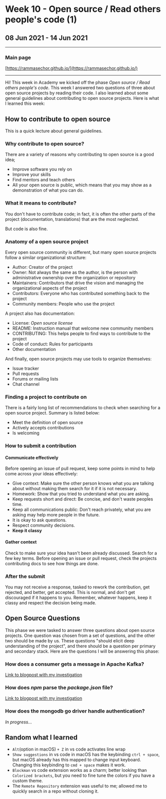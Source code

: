 # Week 10 - Open source / Read others people's code (1)

## 08 Jun 2021 - 14 Jun 2021

---

### Main page

[https://rammasechor.github.io/](https://rammasechor.github.io/)

---

Hi! This week in Academy we kicked off the phase *Open source / Read others people's code*. This week I answered two questions of three about open source projects by reading their code. I also learned about some general guidelines about contributing to open source projects. Here is what I learned this week:

## How to contribute to open source

This is a quick lecture about general guidelines.

### Why contribute to open source?

There are a variety of reasons why contributing to open source is a good idea;

- Improve software you rely on
- Improve your skills
- Find mentors and teach others
- All your open source is public, which means that you may show as a demonstration of what you can do.

### What it means to contribute?

You don't have to contribute code; in fact, it is often the other parts of the project (documentation, translations) that are the most neglected.

But code is also fine.

### Anatomy of a open source project

Every open source community is different, but many open source projects follow a similar organizational structure:

- Author: Creator of the project
- Owner: Not always the same as the author, is the person with administrative ownership over the organization or repository
- Maintainers: Contributors that drive the vision and managing the organizational aspects of the project
- Contributors: Everyone who has contributed something back to the project
- Community members: People who use the project

A project also has documentation:

- License: *Open source license*
- README: Instruction manual that welcome new community members
- CONTRIBUTING: This helps people to find ways to contribute to the project
- Code of conduct: Rules for participants
- Other documentation

And finally, open source projects may use tools to organize themselves:

- Issue tracker
- Pull requests
- Forums or mailing lists
- Chat channel

### Finding a project to contribute on

There is a fairly long list of recommendations to check when searching for a open source project. Summary is listed below:

- Meet the definition of open source
- Actively accepts contributions
- Is welcoming

### How to submit a contribution

#### Communicate effectively

Before opening an issue of pull request, keep some points in mind to help come across your ideas effectively:

- Give context: Make sure the other person knows what you are talking about without making them search for it if it is not necessary.
- Homework: Show that you tried to understand what you are asking.
- Keep requests short and direct: Be concise, and don't waste peoples time.
- Keep all communications public: Don't reach privately, what you are asking may help more people in the future.
- It is okay to ask questions.
- Respect community decisions.
- **Keep it classy**

#### Gather context

Check to make sure your idea hasn't been already discussed. Search for a few key terms. Before opening an issue or pull request, check the projects contributing docs to see how things are done.

### After the submit

You may not receive a response, tasked to rework the contribution, get rejected, and better, get accepted. This is normal, and don't get discouraged if it happens to you. Remember, whatever happens, keep it classy and respect the decision being made.

## Open Source Questions

This phase we were tasked to answer three questions about open source projects. One question was chosen from a set of questions, and the other two should be made by us. These questions "should elicit deep understanding of the project", and there should be a question per primary and secondary stack. Here are the questions I will be answering this phase:

### How does a consumer gets a message in Apache Kafka?

[Link to blogpost with my investigation](/openSourceQuestions/Kafka_Consumer.md)

### How does *npm* parse the *package.json* file?

[Link to blogpost with my investigation](/openSourceQuestions/npm_PackageJSONparse.md)

### How does the mongodb go driver handle authentication?

*In progress...*

## Random what I learned

- `Alt`(option in macOS) `+ Z` in vs code activates line wrap
- `Show suggestions` in vs code in macOS has the keybinding `ctrl + space`, but macOS already has this mapped to change input keyboard. Changing this keybinding to `cmd + space` makes it work.
- `Blockman` vs code extension works as a charm; better looking than `Colorized brackets`, but you need to fine tune the colors if you have a custom theme.
- The `Remote Repository` extension was useful to me; allowed me to quickly search in a repo without cloning it.
